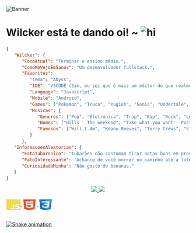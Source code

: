 ![Banner](https://media.discordapp.net/attachments/801501873516445727/945301234141757460/Screenshot_2020-11-28-19-29-01-1.png?width=1280&height=340)

  ##

# Wilcker está te dando oi! ~ <img src="https://user-images.githubusercontent.com/1303154/88677602-1635ba80-d120-11ea-84d8-d263ba5fc3c0.gif" width="40px" alt="hi">

<!--START_SECTION:mydata-->

```json
{
   "Wilcker": {
      "FocoAtual": "Terminar o ensino médio.",
      "ComoMeVejoEm5anos": "Um desenvolvedor fullstack.",
      "Favorites": 
         "Tema": "Abyss",
         "IDE": "VSCODE (Sim, eu sei que é mais um editor do que realmente uma IDE)",
         "Language": "Javascript",
         "Mobile": "Android",
         "Games": ["Pokemon", "Truco", "Yugioh", "Sonic", "Undertale", "..."],
         "Musicas": {
            "Generos": ["Pop", "Eletronica", "Trap", "Rap", "Rock", "Lo-fi", "Indie", "..."],
            "Nomes": ["Hills - The weekend", "Take what you want - Post Malone feat. Ozzy Osbourne, Travis Scoot", "Quer voar - Matuê", "Freal Luv - Far East Movement", "..."],
            "Famosos": ["Will.I.Am", "Keanu Reeves", "Terry Crews", "Elon Musk"]
         }
      },
   "InformacoesAleatorias": {
      "FatoTubaronico": "Tubarões não costumam tirar notas boas em provas, pois não frequentam centros de ensino.",
      "FatoInteressante": "Achance de você morrer no caminho até a loteria é maior do que a chance de ganhar.",
      "CuriosidadeMinha": "Não gosto de bananas."
   }
}
```

<!--END_SECTION:mydata-->

<div align="center">
  <a href="https://github.com/wilckerk">
  <img height="150em" src="https://github-readme-stats.vercel.app/api?username=wilckerk&show_icons=true&theme=midnight-purple&include_all_commits=true&count_private=true"/>
  <img height="150em" src="https://github-readme-stats.vercel.app/api/top-langs/?username=wilckerk&layout=compact&langs_count=7&theme=midnight-purple"/>
</div>
<div style="display: inline_block"><br>
  <img align="center" alt="Rafa-Js" height="30" width="40" src="https://raw.githubusercontent.com/devicons/devicon/master/icons/javascript/javascript-plain.svg">
  <img align="center" alt="Rafa-HTML" height="30" width="40" src="https://raw.githubusercontent.com/devicons/devicon/master/icons/html5/html5-original.svg">
  <img align="center" alt="Rafa-CSS" height="30" width="40" src="https://raw.githubusercontent.com/devicons/devicon/master/icons/css3/css3-original.svg">
</div>
  
  ##
  
<div> 
  
  ![Snake animation](https://github.com/wilckerk/wilckerk/blob/output/github-contribution-grid-snake.svg)
  
</div>
